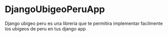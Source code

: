 DjangoUbigeoPeruApp
===================

Django ubigeo peru es una libreria que te permitira implementar facilmente los ubigeos de peru en tus django app